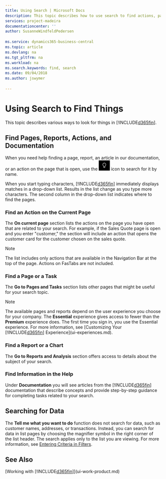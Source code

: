 ```yaml
---
title: Using Search | Microsoft Docs
description: This topic describes how to use search to find actions, pages, reports, documentation, and data.
services: project-madeira
documentationcenter: ''
author: SusanneWindfeldPedersen

ms.service: dynamics365-business-central
ms.topic: article
ms.devlang: na
ms.tgt_pltfrm: na
ms.workload: na
ms.search.keywords: find, search
ms.date: 09/04/2018
ms.author: jswymer

---
```


# Using Search to Find Things  
This topic describes various ways to look for things in [!INCLUDE[d365fin](includes/d365fin_md.md)].

## Find Pages, Reports, Actions, and Documentation 
When you need help finding a page, report, an article in our documentation, or an action on the page that is open, use the ![Tell me what you want to do](media/ui-search/search.png "Search for Page or Report") icon to search for it by name.

When you start typing characters, [!INCLUDE[d365fin](includes/d365fin_md.md)] immediately displays matches in a drop-down list. Results in the list change as you type more characters. The second column in the drop-down list indicates where to find the pages. 

### Find an Action on the Current Page
The **On current page** section lists the actions on the page you have open that are related to your search. For example, if the Sales Quote page is open and you enter "customer," the section will include an action that opens the customer card for the customer chosen on the sales quote. 

> [!NOTE]  
> The list includes only actions that are available in the Navigation Bar at the top of the page. Actions on FasTabs are not included.  

### Find a Page or a Task
The **Go to Pages and Tasks** section lists other pages that might be useful for your search topic.   

> [!NOTE]  
>   The available pages and reports depend on the user experience you choose for your company. The **Essential** experience gives access to fewer than the **Premium** experience does. The first time you sign in, you use the Essential experience. For more information, see [Customizing Your [!INCLUDE[d365fin](includes/d365fin_md.md)] Experience](ui-experiences.md).

### Find a Report or a Chart
The **Go to Reports and Analysis** section offers access to details about the subject of your search.  

### Find Information in the Help
Under **Documentation** you will see articles from the [!INCLUDE[d365fin](includes/d365fin_md.md)] documentation that describe concepts and provide step-by-step guidance for completing tasks related to your search.  

## Searching for Data
<!--Need to verify this section-->
The **Tell me what you want to do** function does not search for data, such as customer names, addresses, or transactions. Instead, you can search for data in list pages by choosing the magnifier symbol in the right corner of the list header. The search applies only to the list you are viewing. For more information, see [Entering Criteria in Filters](ui-enter-criteria-filters.md).


## See Also
[Working with [!INCLUDE[d365fin](includes/d365fin_md.md)]](ui-work-product.md)
